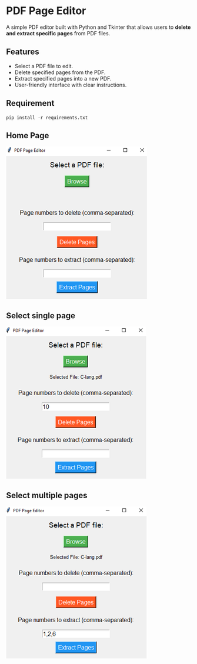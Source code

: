 # PDF Page Editor
A simple PDF editor built with Python and Tkinter that allows users to **delete and extract specific pages** from PDF files.

## Features
- Select a PDF file to edit.
- Delete specified pages from the PDF.
- Extract specified pages into a new PDF.
- User-friendly interface with clear instructions.

## Requirement
```
pip install -r requirements.txt
```
## Home Page
![Home Page](https://github.com/h4kr7/pdf_delete-extract_page/blob/main/images/1.png)
## Select single page
![Select single page](https://github.com/h4kr7/pdf_delete-extract_page/blob/main/images/2.png)
## Select multiple pages
![Select multiple pages](https://github.com/h4kr7/pdf_delete-extract_page/blob/main/images/3.png)
